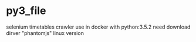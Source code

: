 # py3_file
selenium timetables crawler
use in docker with python:3.5.2
need download dirver "phantomjs" linux version

